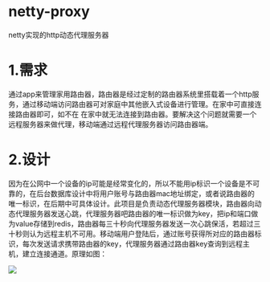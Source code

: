 # netty-proxy
netty实现的http动态代理服务器



# 1.需求

通过app来管理家用路由器，路由器是经过定制的路由器系统里搭载着一个http服务，通过移动端访问路由器可对家庭中其他嵌入式设备进行管理。在家中可直接连接路由器即可，如不在 在家中就无法连接到路由器。要解决这个问题就需要一个远程服务器来做代理，移动端通过远程代理服务器访问路由器端。

# 2.设计

因为在公网中一个设备的ip可能是经常变化的，所以不能用ip标识一个设备是不可靠的，在后台数据库设计中将用户账号与路由器mac地址绑定，或者说路由器的唯一标识，在后期中可具体设计。此项目是负责动态代理服务器模块，路由器向动态代理服务器发送心跳，代理服务器吧路由器的唯一标识做为key，把ip和端口做为value存储到redis，路由器每三十秒向代理服务器发送一次心跳保活，若超过三十秒则认为远程主机不可用。移动端用户登陆后，通过账号获得所对应的路由器标识，每次发送请求携带路由器的key，代理服务器通过路由器key查询到远程主机，建立连接通道。原理如图：



![](E:\git\netty\img\proxy.png)

